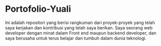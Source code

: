 # Portofolio-Yuali
Ini adalah repositori yang berisi rangkuman dari proyek-proyek yang telah saya kerjakan dan kontribusi yang telah saya berikan. Saya seorang web developer dengan minat dalam Front end maupun backend developer, dan saya berusaha untuk terus belajar dan tumbuh dalam dunia teknologi.
